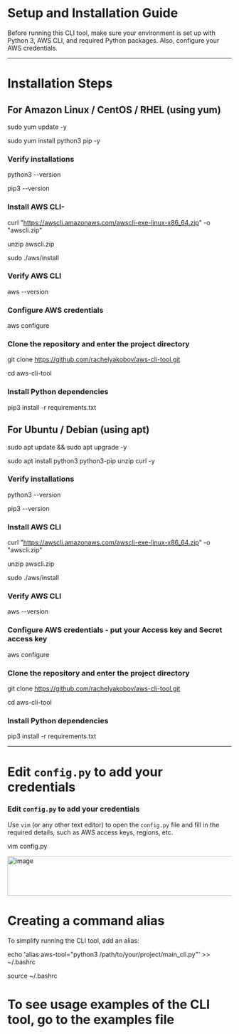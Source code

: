 # Setup and Installation Guide

Before running this CLI tool, make sure your environment is set up with Python 3, AWS CLI, and required Python packages. Also, configure your AWS credentials.

---

# Installation Steps

## For Amazon Linux / CentOS / RHEL (using yum)

sudo yum update -y  

sudo yum install python3 pip -y

### Verify installations
python3 --version

pip3 --version

### Install AWS CLI-
curl "https://awscli.amazonaws.com/awscli-exe-linux-x86_64.zip" -o "awscli.zip"

unzip awscli.zip

sudo ./aws/install

### Verify AWS CLI
aws --version

### Configure AWS credentials
aws configure

### Clone the repository and enter the project directory
git clone https://github.com/rachelyakobov/aws-cli-tool.git

cd aws-cli-tool



### Install Python dependencies
pip3 install -r requirements.txt

## For Ubuntu / Debian (using apt)
sudo apt update && sudo apt upgrade -y

sudo apt install python3 python3-pip unzip curl -y

### Verify installations
python3 --version

pip3 --version

### Install AWS CLI
curl "https://awscli.amazonaws.com/awscli-exe-linux-x86_64.zip" -o "awscli.zip"

unzip awscli.zip

sudo ./aws/install

### Verify AWS CLI
aws --version

### Configure AWS credentials - put your Access key and Secret access key
aws configure

### Clone the repository and enter the project directory
git clone https://github.com/rachelyakobov/aws-cli-tool.git

cd aws-cli-tool


### Install Python dependencies
pip3 install -r requirements.txt

---
# Edit `config.py` to add your credentials

### Edit `config.py` to add your credentials

Use `vim` (or any other text editor) to open the `config.py` file and fill in the required details, such as AWS access keys, regions, etc.

vim config.py


<img width="803" height="89" alt="image" src="https://github.com/user-attachments/assets/cd66e0d9-4aad-4c21-be3e-f24e697169cd" />


# Creating a command alias

To simplify running the CLI tool, add an alias:

echo 'alias aws-tool="python3 /path/to/your/project/main_cli.py"' >> ~/.bashrc

source ~/.bashrc

# To see usage examples of the CLI tool, go to the examples file



